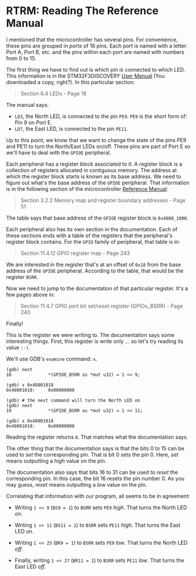 # RTRM: Reading The Reference Manual

I mentioned that the microcontroller has several pins. For convenience, these pins are grouped in
*ports* of 16 pins. Each port is named with a letter: Port A, Port B, etc. and the pins within each
port are named with numbers from 0 to 15.

The first thing we have to find out is which pin is connected to which LED. This information is in
the STM32F3DISCOVERY [User Manual] (You downloaded a copy, right?). In this particular section:

[User Manual]: http://www.st.com/resource/en/user_manual/dm00063382.pdf

> Section 6.4 LEDs - Page 18

The manual says:

- `LD3`, the North LED, is connected to the pin `PE9`. `PE9` is the short form of: Pin 9 on Port E.
- `LD7`, the East LED, is connected to the pin `PE11`.

Up to this point, we know that we want to change the state of the pins PE9 and PE11 to turn the
North/East LEDs on/off. These pins are part of Port E so we'll have to deal with the `GPIOE`
peripheral.

Each peripheral has a register *block* associated to it. A register block is a collection of
registers allocated in contiguous memory. The address at which the register block starts is known as
its base address. We need to figure out what's the base address of the `GPIOE` peripheral. That
information is in the following section of the microcontroller [Reference Manual]:

[Reference Manual]: http://www.st.com/resource/en/reference_manual/dm00043574.pdf

> Section 3.2.2 Memory map and register boundary addresses - Page 51

The table says that base address of the `GPIOE` register block is `0x4800_1000`.

Each peripheral also has its own section in the documentation. Each of these sections ends with a
table of the registers that the peripheral's register block contains. For the `GPIO` family of
peripheral, that table is in:

> Section 11.4.12 GPIO register map - Page 243

We are interested in the register that's at an offset of `0x18` from the base address of the `GPIOE`
peripheral. According to the table, that would be the register `BSRR`.

Now we need to jump to the documentation of that particular register. It's a few pages above in:

> Section 11.4.7 GPIO port bit set/reset register (GPIOx_BSRR) - Page 240

Finally!

This is the register we were writing to. The documentation says some interesting things. First, this
register is write only ... so let's try reading its value `:-)`.

We'll use GDB's `examine` command: `x`.

```
(gdb) next
16              *(GPIOE_BSRR as *mut u32) = 1 << 9;

(gdb) x 0x48001018
0x48001018:     0x00000000

(gdb) # the next command will turn the North LED on
(gdb) next
19              *(GPIOE_BSRR as *mut u32) = 1 << 11;

(gdb) x 0x48001018
0x48001018:     0x00000000
```

Reading the register returns `0`. That matches what the documentation says.

The other thing that the documentation says is that the bits 0 to 15 can be used to *set* the
corresponding pin. That is bit 0 sets the pin 0. Here, *set* means outputting a *high* value on
the pin.

The documentation also says that bits 16 to 31 can be used to *reset* the corresponding pin. In this
case, the bit 16 resets the pin number 0. As you may guess, *reset* means outputting a *low* value
on the pin.

Correlating that information with our program, all seems to be in agreement:

- Writing `1 << 9` (`BS9 = 1`)  to `BSRR`  sets `PE9` *high*. That turns the North LED *on*.

- Writing `1 << 11` (`BS11 = 1`) to `BSRR` sets `PE11` *high*. That turns the East LED *on*.

- Writing `1 << 25` (`BR9 = 1`) to `BSRR` sets `PE9` *low*. That turns the North LED *off*.

- Finally, writing `1 << 27` (`BR11 = 1`) to `BSRR` sets `PE11` *low*. That turns the East LED *off*.
